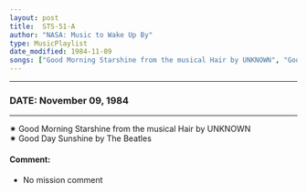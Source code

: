 ```yaml
---
layout: post
title:  STS-51-A
author: "NASA: Music to Wake Up By"
type: MusicPlaylist
date_modified: 1984-11-09
songs: ["Good Morning Starshine from the musical Hair by UNKNOWN", "Good Day Sunshine by The Beatles"]
---
```


----
### DATE: November 09, 1984
----
✷ Good Morning Starshine from the musical Hair by UNKNOWN  &nbsp;<br />
✷ Good Day Sunshine by The Beatles

#### Comment:
* No mission comment



<br/>
<center>
	<a target="_blank"
	   href="https://twitter.com/intent/tweet?hashtags=Space,NASA,Playlist,NASAWakeupCalls,SpaceProgram&text={{ page.author}}, '{{ page.songs.first }}' {{ page.title }}, {{ page.date | date: '%B %d, %Y' }}. {{ site.url }}{{ page.url }}&via=nasawakeupcalls"><i class="fab fa-twitter" alt="Tweet this page" style="font-size: 1.3em;"></i></a>
	&nbsp; 	<i class="fas fa-user-astronaut" style="font-size: 1.5em;"></i> &nbsp;
    <a type="amzn" search="'Good Morning Starshine from the musical Hair by UNKNOWN' or 'Good Day Sunshine by The Beatles'" category="popular music">
    <i class="fab fa-amazon" style="font-size: 1.3em;"></i></a>
</center>
